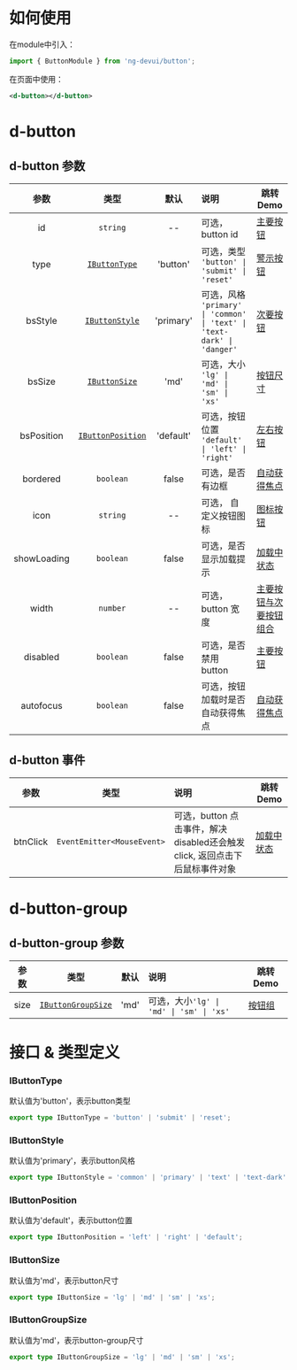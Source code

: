 # 如何使用

在module中引入：

```ts
import { ButtonModule } from 'ng-devui/button';
```

在页面中使用：

```xml
<d-button></d-button>
```
# d-button
## d-button 参数

|    参数     |      类型      |  默认   | 说明                                                                           | 跳转 Demo                                            |
| :---------: | :------------:  | :-----: | :---------------------------------------------------------------------------  | ---------------------------------------------- |
|     id      |            `string`             |   --    | 可选，button id     |   [主要按钮](demo#button-primary)                                             |
|    type     | [`IButtonType`](#ibuttontype)   | 'button'  | 可选，类型 `'button' \| 'submit' \| 'reset' ` |  [警示按钮](demo#button-danger)                                             |
|   bsStyle   | [`IButtonStyle`](#ibuttonstyle)  | 'primary' | 可选，风格 `'primary' \| 'common' \| 'text' \| 'text-dark' \| 'danger'`      | [次要按钮](demo#button-common)   |
|   bsSize    |  [`IButtonSize`](#ibuttonsize)   |  'md'   | 可选，大小 `'lg' \| 'md' \| 'sm' \| 'xs'`          | [按钮尺寸](demo#button-size)      |
| bsPosition |[`IButtonPosition`](#ibuttonposition) |'default' | 可选，按钮位置 `'default' \| 'left' \| 'right'`  | [左右按钮](demo#button-left-right)     |
|  bordered   |   `boolean`     |  false  | 可选，是否有边框          |      [自动获得焦点](demo#button-auto-focus)             |
|    icon     |    `string`     |   --    | 可选， 自定义按钮图标                                                          | [图标按钮](demo#button-icon)      |
| showLoading |   `boolean`     |  false  | 可选，是否显示加载提示                                                         | [加载中状态](demo#button-loading) |
|    width    |    `number`     |   --    | 可选，button 宽度    |   [主要按钮与次要按钮组合](demo#button-primary-and-common)         |
|  disabled   |   `boolean`     |  false  | 可选，是否禁用 button                                                         | [主要按钮](demo#button-primary)   |
|  autofocus  |   `boolean`     |  false  | 可选，按钮加载时是否自动获得焦点                                                | [自动获得焦点](demo#button-auto-focus)  |

## d-button 事件

|   参数   |        类型         | 说明                                                                                    | 跳转 Demo                                      |
| :------: | :-----------------: | :-------------------------------------------------------------------------------------- | ---------------------------------------------- |
| btnClick | `EventEmitter<MouseEvent>` | 可选，button 点击事件，解决disabled还会触发 click, 返回点击下后鼠标事件对象 |  [加载中状态](demo#button-loading)  |

# d-button-group
## d-button-group 参数  

|    参数     |      类型      |  默认   | 说明                                                                           | 跳转 Demo                                            |
| :---------: | :------------:  | :-----: | :---------------------------------------------------------------------------  | ---------------------------------------------- |
|     size      |    [`IButtonGroupSize`](#ibuttongroupsize)     |  'md'   | 可选，大小`'lg' \| 'md' \| 'sm' \| 'xs'` | [按钮组](demo#button-groups) |


# 接口 & 类型定义
### IButtonType

默认值为'button'，表示button类型

```ts
export type IButtonType = 'button' | 'submit' | 'reset';
```

### IButtonStyle

默认值为'primary'，表示button风格

```ts
export type IButtonStyle = 'common' | 'primary' | 'text' | 'text-dark' | 'danger';
```

### IButtonPosition

默认值为'default'，表示button位置

```ts
export type IButtonPosition = 'left' | 'right' | 'default';
```

### IButtonSize
默认值为'md'，表示button尺寸

```ts
export type IButtonSize = 'lg' | 'md' | 'sm' | 'xs';
```

### IButtonGroupSize
默认值为'md'，表示button-group尺寸

```ts
export type IButtonGroupSize = 'lg' | 'md' | 'sm' | 'xs';
```
